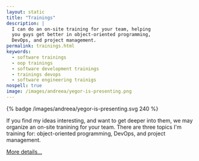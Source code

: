 ```yaml
---
layout: static
title: "Trainings"
description: |
  I can do an on-site training for your team, helping
  you guys get better in object-oriented programming,
  DevOps, and project management.
permalink: trainings.html
keywords:
  - software trainings
  - oop trainings
  - software development trainings
  - trainings devops
  - software engineering trainigs
nospell: true
image: /images/andreea/yegor-is-presenting.png
---
```


{% badge /images/andreea/yegor-is-presenting.svg 240 %}

If you find my ideas interesting, and want to get deeper into them,
we may organize an on-site tranining for your team. There are three
topics I'm training for: object-oriented programming, DevOps, and
project management.

[More details...](/get-a-training.html)
